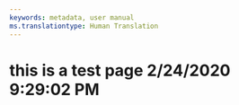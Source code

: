 ```yaml
---
keywords: metadata, user manual
ms.translationtype: Human Translation
---
```

# this is a test page 2/24/2020 9:29:02 PM